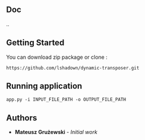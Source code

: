 
## Doc

..


## Getting Started

You can download zip package or clone :

```
https://github.com/lshadown/dynamic-transposer.git
```

## Running application
```
app.py -i INPUT_FILE_PATH -o OUTPUT_FILE_PATH
```



## Authors

* **Mateusz Grużewski** - *Initial work* 
